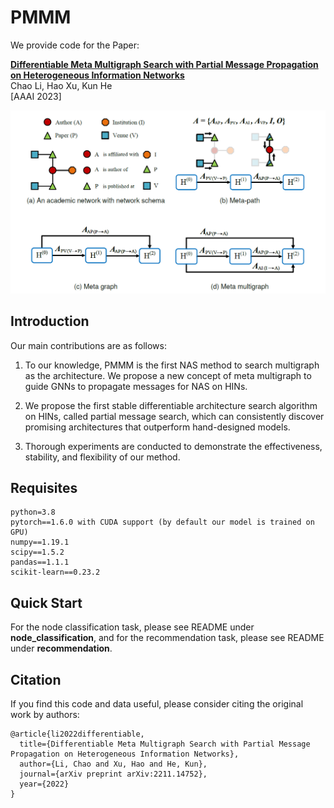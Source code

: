 # PMMM 

We provide code for the Paper:

**[Differentiable Meta Multigraph Search with Partial Message Propagation on Heterogeneous Information Networks ][1]**\
Chao Li, Hao Xu, Kun He\
[AAAI 2023]

<img src='imgs/multigraph.png'/>



## Introduction 

Our main contributions are as follows:

1) To our knowledge, PMMM is the first NAS method to search multigraph as the architecture. We propose a new concept of meta multigraph to guide GNNs to propagate messages for NAS on HINs. 

2) We propose the first stable differentiable architecture search algorithm on HINs, called partial message search, which can consistently discover promising architectures that outperform hand-designed models. 

3) Thorough experiments are conducted to demonstrate the effectiveness, stability, and flexibility of our method. 



## Requisites

```
python=3.8
pytorch==1.6.0 with CUDA support (by default our model is trained on GPU)
numpy==1.19.1
scipy==1.5.2
pandas==1.1.1
scikit-learn==0.23.2
```



## Quick Start

For the node classification task, please see README under **node_classification**, and for the recommendation task, please see README under **recommendation**. 



## Citation

If you find this code and data useful, please consider citing the original work by authors:

```
@article{li2022differentiable,
  title={Differentiable Meta Multigraph Search with Partial Message Propagation on Heterogeneous Information Networks},
  author={Li, Chao and Xu, Hao and He, Kun},
  journal={arXiv preprint arXiv:2211.14752},
  year={2022}
}
```



[1]: [https://arxiv.org/pdf/2211.14752.pdf](https://ojs.aaai.org/index.php/AAAI/article/view/26026)https://ojs.aaai.org/index.php/AAAI/article/view/26026

